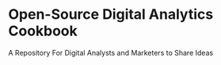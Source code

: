 # Open-Source Digital Analytics Cookbook
A Repository For Digital Analysts and Marketers to Share Ideas
